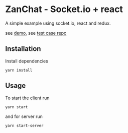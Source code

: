 # ZanChat - Socket.io + react

A simple example using socket.io, react and redux.

see [demo](https://zan-chat.onrender.com/),
see [test case repo](https://github.com/ZanMarolt/pupeteer-testing)

## Installation

Install dependencies

```
yarn install
```

## Usage
To start the client run

```
yarn start
```

and for server run

```
yarn start-server
```
